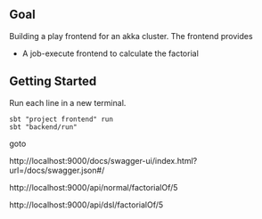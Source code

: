 ## Goal

Building a play frontend for an akka cluster. The frontend provides

* A job-execute frontend to calculate the factorial

## Getting Started

Run each line in a new terminal.

```
sbt "project frontend" run
sbt "backend/run"
```

goto

http://localhost:9000/docs/swagger-ui/index.html?url=/docs/swagger.json#/

http://localhost:9000/api/normal/factorialOf/5

http://localhost:9000/api/dsl/factorialOf/5
